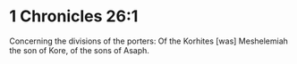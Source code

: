 # 1 Chronicles 26:1

Concerning the divisions of the porters: Of the Korhites [was] Meshelemiah the son of Kore, of the sons of Asaph.